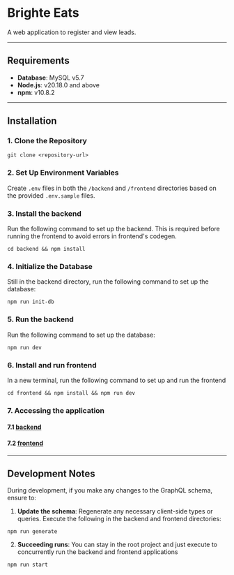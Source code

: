 # Brighte Eats

A web application to register and view leads.

---

## Requirements

- **Database**: MySQL v5.7  
- **Node.js**: v20.18.0 and above  
- **npm**: v10.8.2  

---

## Installation

### 1. Clone the Repository  
```
git clone <repository-url>
```

### 2. Set Up Environment Variables  
Create `.env` files in both the `/backend` and `/frontend` directories based on the provided `.env.sample` files.  

### 3. Install the backend
Run the following command to set up the backend. This is required before running the frontend to avoid errors in frontend's codegen.
```
cd backend && npm install
```

### 4. Initialize the Database  
Still in the backend directory, run the following command to set up the database:  
```
npm run init-db
```

### 5. Run the backend  
Run the following command to set up the database:  
```
npm run dev
```

### 6. Install and run frontend
In a new terminal, run the following command to set up and run the frontend
```
cd frontend && npm install && npm run dev
```
### 7. Accessing the application

#### 7.1 [backend](http://localhost:4000)

#### 7.2 [frontend](http://localhost:3000)

---

## Development Notes

During development, if you make any changes to the GraphQL schema, ensure to:

1. **Update the schema**: Regenerate any necessary client-side types or queries. Execute the following in the backend and frontend directories:
```
npm run generate
```
2. **Succeeding runs**: You can stay in the root project and just execute to concurrently run the backend and frontend applications
```
npm run start
```